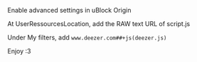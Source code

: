 Enable advanced settings in uBlock Origin

At UserRessourcesLocation, add the RAW text URL of script.js

Under My filters, add `www.deezer.com##+js(deezer.js)`

Enjoy :3
